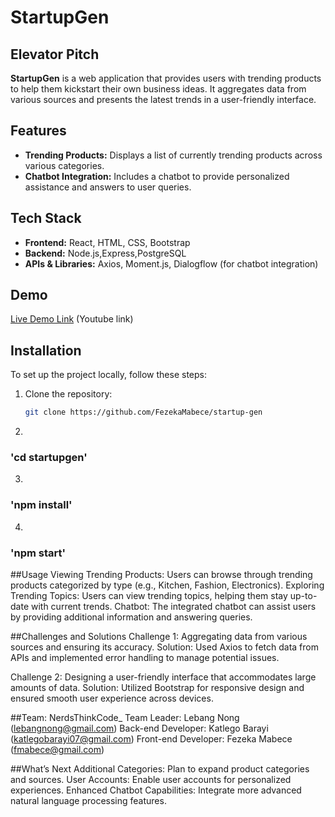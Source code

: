 # StartupGen

## Elevator Pitch
**StartupGen** is a web application that provides users with trending products to help them kickstart their own business ideas. It aggregates data from various sources and presents the latest trends in a user-friendly interface.

## Features
- **Trending Products:** Displays a list of currently trending products across various categories.
- **Chatbot Integration:** Includes a chatbot to provide personalized assistance and answers to user queries.

## Tech Stack
- **Frontend:** React, HTML, CSS, Bootstrap
- **Backend:** Node.js,Express,PostgreSQL
- **APIs & Libraries:** Axios, Moment.js, Dialogflow (for chatbot integration)

## Demo
[Live Demo Link](https://example.com) (Youtube link)

## Installation

To set up the project locally, follow these steps:

1. Clone the repository:
   ```sh
   git clone https://github.com/FezekaMabece/startup-gen
2. 
### 'cd startupgen'
3. 
### 'npm install'
4. 
### 'npm start'


##Usage
Viewing Trending Products: Users can browse through trending products categorized by type (e.g., Kitchen, Fashion, Electronics).
Exploring Trending Topics: Users can view trending topics, helping them stay up-to-date with current trends.
Chatbot: The integrated chatbot can assist users by providing additional information and answering queries.

##Challenges and Solutions
Challenge 1: Aggregating data from various sources and ensuring its accuracy.
Solution: Used Axios to fetch data from APIs and implemented error handling to manage potential issues.

Challenge 2: Designing a user-friendly interface that accommodates large amounts of data.
Solution: Utilized Bootstrap for responsive design and ensured smooth user experience across devices.

##Team: NerdsThinkCode_
Team Leader: Lebang Nong (lebangnong@gmail.com)
Back-end Developer: Katlego Barayi (katlegobarayi07@gmail.com)
Front-end Developer: Fezeka Mabece (fmabece@gmail.com)

##What’s Next
Additional Categories: Plan to expand product categories and sources.
User Accounts: Enable user accounts for personalized experiences.
Enhanced Chatbot Capabilities: Integrate more advanced natural language processing features.